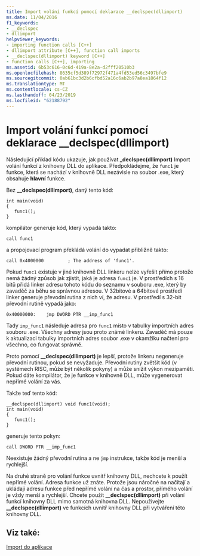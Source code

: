 ```yaml
---
title: Import volání funkcí pomocí deklarace __declspec(dllimport)
ms.date: 11/04/2016
f1_keywords:
- __declspec
- dllimport
helpviewer_keywords:
- importing function calls [C++]
- dllimport attribute [C++], function call imports
- __declspec(dllimport) keyword [C++]
- function calls [C++], importing
ms.assetid: 6b53c616-0c6d-419a-8e2a-d2fff20510b3
ms.openlocfilehash: 8635cf5d389f72972f471a4fd53ed56c3497bfe9
ms.sourcegitcommit: 0ab61bc3d2b6cfbd52a16c6ab2b97a8ea1864f12
ms.translationtype: MT
ms.contentlocale: cs-CZ
ms.lasthandoff: 04/23/2019
ms.locfileid: "62188792"
---
```

# <a name="importing-function-calls-using-declspecdllimport"></a>Import volání funkcí pomocí deklarace __declspec(dllimport)

Následující příklad kódu ukazuje, jak používat **_declspec(dllimport)** Import volání funkcí z knihovny DLL do aplikace. Předpokládejme, že `func1` je funkce, která se nachází v knihovně DLL nezávisle na soubor .exe, který obsahuje **hlavní** funkce.

Bez **__declspec(dllimport)**, daný tento kód:

```
int main(void)
{
   func1();
}
```

kompilátor generuje kód, který vypadá takto:

```
call func1
```

a propojovací program překládá volání do vypadat přibližně takto:

```
call 0x4000000         ; The address of 'func1'.
```

Pokud `func1` existuje v jiné knihovně DLL linkeru nelze vyřešit přímo protože nemá žádný způsob jak zjistit, jaká je adresa `func1` je. V prostředích s 16 bitů přidá linker adresu tohoto kódu do seznamu v souboru .exe, který by zavaděč za běhu se správnou adresou. V 32bitové a 64bitové prostředí linker generuje převodní rutina z nich ví, že adresu. V prostředí s 32-bit převodní rutině vypadá jako:

```
0x40000000:    jmp DWORD PTR __imp_func1
```

Tady `imp_func1` následuje adresa pro `func1` místo v tabulky importních adres souboru .exe. Všechny adresy jsou proto známé linkeru. Zavaděč má pouze k aktualizaci tabulky importních adres soubor .exe v okamžiku načtení pro všechno, co fungovat správně.

Proto pomocí **__declspec(dllimport)** je lepší, protože linkeru negeneruje převodní rutinou, pokud se nevyžaduje. Převodní rutiny zvětšit kód (v systémech RISC, může být několik pokyny) a může snížit výkon mezipaměti. Pokud dáte kompilátor, že je funkce v knihovně DLL, může vygenerovat nepřímé volání za vás.

Takže teď tento kód:

```
__declspec(dllimport) void func1(void);
int main(void)
{
   func1();
}
```

generuje tento pokyn:

```
call DWORD PTR __imp_func1
```

Neexistuje žádný převodní rutina a ne `jmp` instrukce, takže kód je menší a rychlejší.

Na druhé straně pro volání funkce uvnitř knihovny DLL, nechcete k použít nepřímé volání. Adresa funkce už znáte. Protože jsou náročné na načítají a ukládají adresu funkce před nepřímé volání na čas a prostor, přímého volání je vždy menší a rychlejší. Chcete použít **__declspec(dllimport)** při volání funkcí knihovny DLL mimo samotná knihovna DLL. Nepoužívejte **__declspec(dllimport)** ve funkcích uvnitř knihovny DLL při vytváření této knihovny DLL.

## <a name="see-also"></a>Viz také:

[Import do aplikace](importing-into-an-application.md)
